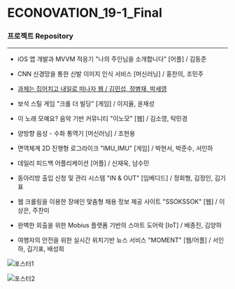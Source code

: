 # ECONOVATION_19-1_Final


### 프로젝트 Repository

------

- iOS 앱 개발과 MVVM 적응기 "나의 주인님을 소개합니다" [어플] / 김동준



- CNN 신경망을 통한 신발 이미지 인식 서비스 [머신러닝] / 홍찬의, 조민주



- [과제는 집어치고 내일로 떠나자 웹 / 김민섭, 정병재, 박세영](https://github.com/JNU-econovation/HWIT-dev)



- 보석 스틸 게임 "크롤 더 빌딩" [게임] / 이지율, 윤재성



- 이 노래 모예요? 음악 기반 커뮤니티 "이노모" [웹] / 김소영, 탁민경



- 양방향 음성 - 수화 통역기 [머신러닝] / 조현용



- 면역체계 2D 진행형 로그라이크 "IMU_IMU" [게임] / 박현서, 박준수, 서인하



- 데일리 피드백 어플리케이션 [어플] / 신재욱, 남수민



- 동아리방 출입 신청 및 관리 시스템 "IN  & OUT" [임베디드] / 정회형, 김정인, 김기표



- 웹 크롤링을 이용한 장애인 맞춤형 채용 정보 제공 사이트 "SSOKSSOK" [웹] / 이상은, 주찬미



- 완벽한 외출을 위한 Mobius 플랫폼 기반의 스마트 도어락 [IoT] / 배종진, 김양하



- 여행자의 안전을 위한 실시간 위치기반 뉴스 서비스 "MOMENT" [웹/어플]  / 서인하, 김기표, 배성희
  
![포스터1](https://user-images.githubusercontent.com/40922963/61378022-5cd2c100-a8df-11e9-825e-9b734890f893.png)

![포스터2](https://user-images.githubusercontent.com/40922963/61378076-855abb00-a8df-11e9-87d7-dff7a4454dda.png)
